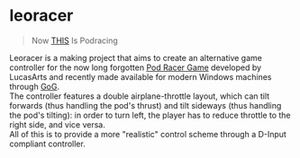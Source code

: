 # leoracer
> Now [THIS](https://youtu.be/8bLkcCZFKvA) Is Podracing  


Leoracer is a making project that aims to create an alternative game controller for the now long forgotten [Pod Racer Game](https://en.wikipedia.org/wiki/Star_Wars_Episode_I:_Racer) developed by LucasArts and recently made available for modern Windows machines through [GoG](https://www.gog.com/en/game/star_wars_episode_i_racer).  
The controller features a double airplane-throttle layout, which can tilt forwards (thus handling the pod's thrust) and tilt sideways (thus handling the pod's tilting): in order to turn left, the player has to reduce throttle to the right side, and vice versa.  
All of this is to provide a more "realistic" control scheme through a D-Input compliant controller.
